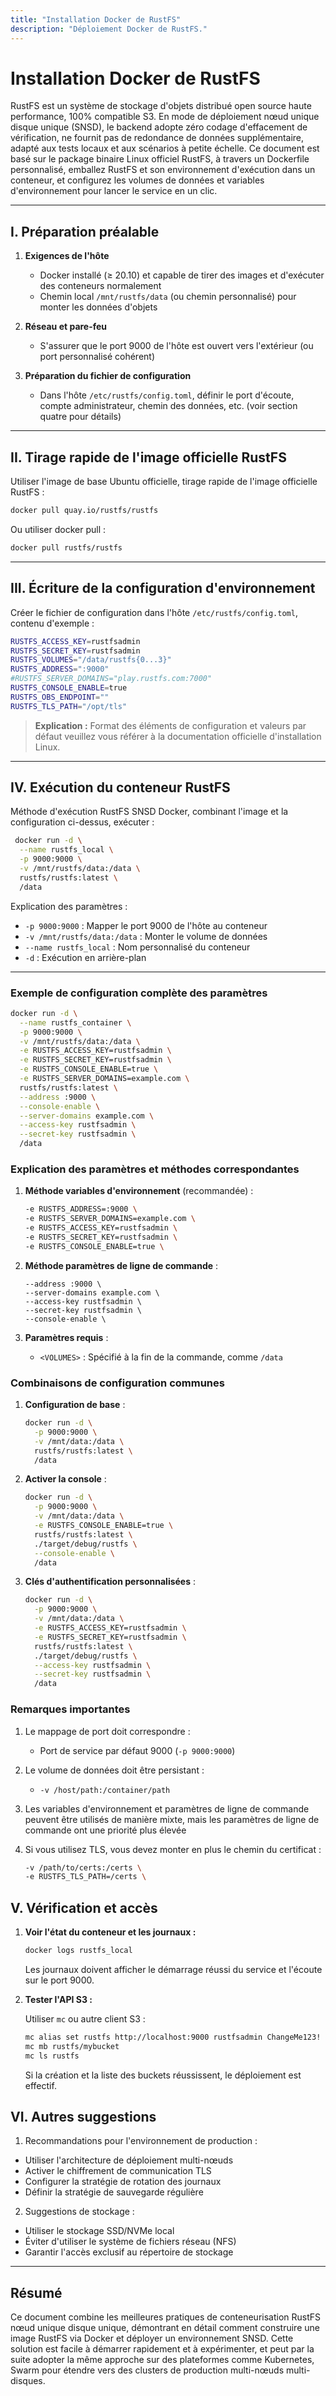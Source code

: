 ```yaml
---
title: "Installation Docker de RustFS"
description: "Déploiement Docker de RustFS."
---
```


# Installation Docker de RustFS

RustFS est un système de stockage d'objets distribué open source haute performance, 100% compatible S3. En mode de déploiement nœud unique disque unique (SNSD), le backend adopte zéro codage d'effacement de vérification, ne fournit pas de redondance de données supplémentaire, adapté aux tests locaux et aux scénarios à petite échelle.
Ce document est basé sur le package binaire Linux officiel RustFS, à travers un Dockerfile personnalisé, emballez RustFS et son environnement d'exécution dans un conteneur, et configurez les volumes de données et variables d'environnement pour lancer le service en un clic.

---

## I. Préparation préalable

1. **Exigences de l'hôte**

   * Docker installé (≥ 20.10) et capable de tirer des images et d'exécuter des conteneurs normalement
   * Chemin local `/mnt/rustfs/data` (ou chemin personnalisé) pour monter les données d'objets
2. **Réseau et pare-feu**

   * S'assurer que le port 9000 de l'hôte est ouvert vers l'extérieur (ou port personnalisé cohérent)
3. **Préparation du fichier de configuration**

   * Dans l'hôte `/etc/rustfs/config.toml`, définir le port d'écoute, compte administrateur, chemin des données, etc. (voir section quatre pour détails)

---

## II. Tirage rapide de l'image officielle RustFS

Utiliser l'image de base Ubuntu officielle, tirage rapide de l'image officielle RustFS :

```bash
docker pull quay.io/rustfs/rustfs
```

Ou utiliser docker pull :
```bash
docker pull rustfs/rustfs

```

---

## III. Écriture de la configuration d'environnement

Créer le fichier de configuration dans l'hôte `/etc/rustfs/config.toml`, contenu d'exemple :

```bash
RUSTFS_ACCESS_KEY=rustfsadmin
RUSTFS_SECRET_KEY=rustfsadmin
RUSTFS_VOLUMES="/data/rustfs{0...3}"
RUSTFS_ADDRESS=":9000"
#RUSTFS_SERVER_DOMAINS="play.rustfs.com:7000"
RUSTFS_CONSOLE_ENABLE=true
RUSTFS_OBS_ENDPOINT=""
RUSTFS_TLS_PATH="/opt/tls"
```

> **Explication :** Format des éléments de configuration et valeurs par défaut veuillez vous référer à la documentation officielle d'installation Linux.

---

## IV. Exécution du conteneur RustFS

Méthode d'exécution RustFS SNSD Docker, combinant l'image et la configuration ci-dessus, exécuter :

```bash
 docker run -d \
  --name rustfs_local \
  -p 9000:9000 \
  -v /mnt/rustfs/data:/data \
  rustfs/rustfs:latest \
  /data
```

Explication des paramètres :

* `-p 9000:9000` : Mapper le port 9000 de l'hôte au conteneur
* `-v /mnt/rustfs/data:/data` : Monter le volume de données
* `--name rustfs_local` : Nom personnalisé du conteneur
* `-d` : Exécution en arrière-plan

---

### Exemple de configuration complète des paramètres

```bash
docker run -d \
  --name rustfs_container \
  -p 9000:9000 \
  -v /mnt/rustfs/data:/data \
  -e RUSTFS_ACCESS_KEY=rustfsadmin \
  -e RUSTFS_SECRET_KEY=rustfsadmin \
  -e RUSTFS_CONSOLE_ENABLE=true \
  -e RUSTFS_SERVER_DOMAINS=example.com \
  rustfs/rustfs:latest \
  --address :9000 \
  --console-enable \
  --server-domains example.com \
  --access-key rustfsadmin \
  --secret-key rustfsadmin \
  /data
```

### Explication des paramètres et méthodes correspondantes

1. **Méthode variables d'environnement** (recommandée) :
   ```bash
   -e RUSTFS_ADDRESS=:9000 \
   -e RUSTFS_SERVER_DOMAINS=example.com \
   -e RUSTFS_ACCESS_KEY=rustfsadmin \
   -e RUSTFS_SECRET_KEY=rustfsadmin \
   -e RUSTFS_CONSOLE_ENABLE=true \
   ```

2. **Méthode paramètres de ligne de commande** :
   ```
   --address :9000 \
   --server-domains example.com \
   --access-key rustfsadmin \
   --secret-key rustfsadmin \
   --console-enable \
   ```

3. **Paramètres requis** :
    - `<VOLUMES>` : Spécifié à la fin de la commande, comme `/data`

### Combinaisons de configuration communes

1. **Configuration de base** :
   ```bash
   docker run -d \
     -p 9000:9000 \
     -v /mnt/data:/data \
     rustfs/rustfs:latest \
     /data
   ```

2. **Activer la console** :
   ```bash
   docker run -d \
     -p 9000:9000 \
     -v /mnt/data:/data \
     -e RUSTFS_CONSOLE_ENABLE=true \
     rustfs/rustfs:latest \
     ./target/debug/rustfs \
     --console-enable \
     /data
   ```

3. **Clés d'authentification personnalisées** :
   ```bash
   docker run -d \
     -p 9000:9000 \
     -v /mnt/data:/data \
     -e RUSTFS_ACCESS_KEY=rustfsadmin \
     -e RUSTFS_SECRET_KEY=rustfsadmin \
     rustfs/rustfs:latest \
     ./target/debug/rustfs \
     --access-key rustfsadmin \
     --secret-key rustfsadmin \
     /data
   ```

### Remarques importantes

1. Le mappage de port doit correspondre :
    - Port de service par défaut 9000 (`-p 9000:9000`)

2. Le volume de données doit être persistant :
    - `-v /host/path:/container/path`

3. Les variables d'environnement et paramètres de ligne de commande peuvent être utilisés de manière mixte, mais les paramètres de ligne de commande ont une priorité plus élevée

4. Si vous utilisez TLS, vous devez monter en plus le chemin du certificat :
   ```bash
   -v /path/to/certs:/certs \
   -e RUSTFS_TLS_PATH=/certs \
   ```

## V. Vérification et accès

1. **Voir l'état du conteneur et les journaux :**

   ```bash
   docker logs rustfs_local
   ```

   Les journaux doivent afficher le démarrage réussi du service et l'écoute sur le port 9000.

2. **Tester l'API S3 :**

   Utiliser `mc` ou autre client S3 :

   ```bash
   mc alias set rustfs http://localhost:9000 rustfsadmin ChangeMe123!
   mc mb rustfs/mybucket
   mc ls rustfs
   ```

   Si la création et la liste des buckets réussissent, le déploiement est effectif.

## VI. Autres suggestions

1. Recommandations pour l'environnement de production :
- Utiliser l'architecture de déploiement multi-nœuds
- Activer le chiffrement de communication TLS
- Configurer la stratégie de rotation des journaux
- Définir la stratégie de sauvegarde régulière

2. Suggestions de stockage :
- Utiliser le stockage SSD/NVMe local
- Éviter d'utiliser le système de fichiers réseau (NFS)
- Garantir l'accès exclusif au répertoire de stockage

---

## Résumé

Ce document combine les meilleures pratiques de conteneurisation RustFS nœud unique disque unique, démontrant en détail comment construire une image RustFS via Docker et déployer un environnement SNSD.
Cette solution est facile à démarrer rapidement et à expérimenter, et peut par la suite adopter la même approche sur des plateformes comme Kubernetes, Swarm pour étendre vers des clusters de production multi-nœuds multi-disques.

